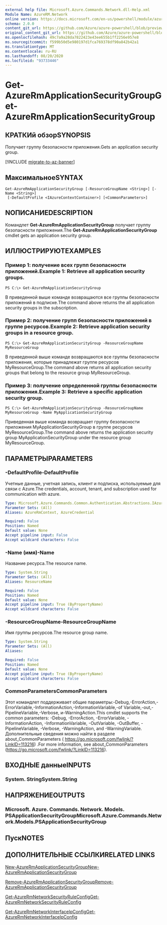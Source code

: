 ```yaml
---
external help file: Microsoft.Azure.Commands.Network.dll-Help.xml
Module Name: AzureRM.Network
online version: https://docs.microsoft.com/en-us/powershell/module/azurerm.network/get-azurermapplicationsecuritygroup
schema: 2.0.0
content_git_url: https://github.com/Azure/azure-powershell/blob/preview/src/ResourceManager/Network/Commands.Network/help/Get-AzureRmApplicationSecurityGroup.md
original_content_git_url: https://github.com/Azure/azure-powershell/blob/preview/src/ResourceManager/Network/Commands.Network/help/Get-AzureRmApplicationSecurityGroup.md
ms.openlocfilehash: 49c7a9a28da7822423e43ee655b1ff2256e957e8
ms.sourcegitcommit: f599b50d5e980197d1fca769378df90a842b42a1
ms.translationtype: MT
ms.contentlocale: ru-RU
ms.lasthandoff: 08/20/2020
ms.locfileid: "93733446"
---
```

# <span data-ttu-id="6c98a-101">Get-AzureRmApplicationSecurityGroup</span><span class="sxs-lookup"><span data-stu-id="6c98a-101">Get-AzureRmApplicationSecurityGroup</span></span>

## <span data-ttu-id="6c98a-102">КРАТКИй обзор</span><span class="sxs-lookup"><span data-stu-id="6c98a-102">SYNOPSIS</span></span>
<span data-ttu-id="6c98a-103">Получает группу безопасности приложения.</span><span class="sxs-lookup"><span data-stu-id="6c98a-103">Gets an application security group.</span></span>

[!INCLUDE [migrate-to-az-banner](../../includes/migrate-to-az-banner.md)]

## <span data-ttu-id="6c98a-104">Максимальное</span><span class="sxs-lookup"><span data-stu-id="6c98a-104">SYNTAX</span></span>

```
Get-AzureRmApplicationSecurityGroup [-ResourceGroupName <String>] [-Name <String>]
 [-DefaultProfile <IAzureContextContainer>] [<CommonParameters>]
```

## <span data-ttu-id="6c98a-105">NОПИСАНИЕ</span><span class="sxs-lookup"><span data-stu-id="6c98a-105">DESCRIPTION</span></span>
<span data-ttu-id="6c98a-106">Командлет **Get-AzureRmApplicationSecurityGroup** получает группу безопасности приложения.</span><span class="sxs-lookup"><span data-stu-id="6c98a-106">The **Get-AzureRmApplicationSecurityGroup** cmdlet gets an application security group.</span></span>

## <span data-ttu-id="6c98a-107">ИЛЛЮСТРИРУЮТ</span><span class="sxs-lookup"><span data-stu-id="6c98a-107">EXAMPLES</span></span>

### <span data-ttu-id="6c98a-108">Пример 1: получение всех групп безопасности приложений.</span><span class="sxs-lookup"><span data-stu-id="6c98a-108">Example 1: Retrieve all application security groups.</span></span>
```
PS C:\> Get-AzureRmApplicationSecurityGroup
```

<span data-ttu-id="6c98a-109">В приведенной выше команде возвращаются все группы безопасности приложений в подписке.</span><span class="sxs-lookup"><span data-stu-id="6c98a-109">The command above returns the all application security groups in the subscription.</span></span>

### <span data-ttu-id="6c98a-110">Пример 2: получение групп безопасности приложений в группе ресурсов.</span><span class="sxs-lookup"><span data-stu-id="6c98a-110">Example 2: Retrieve application security groups in a resource group.</span></span>
```
PS C:\> Get-AzureRmApplicationSecurityGroup -ResourceGroupName MyResourceGroup
```

<span data-ttu-id="6c98a-111">В приведенной выше команде возвращаются все группы безопасности приложения, которые принадлежат группе ресурсов MyResourceGroup.</span><span class="sxs-lookup"><span data-stu-id="6c98a-111">The command above returns all application security groups that belong to the resource group MyResourceGroup.</span></span>

### <span data-ttu-id="6c98a-112">Пример 3: получение определенной группы безопасности приложения.</span><span class="sxs-lookup"><span data-stu-id="6c98a-112">Example 3: Retrieve a specific application security group.</span></span>
```
PS C:\> Get-AzureRmApplicationSecurityGroup -ResourceGroupName MyResourceGroup -Name MyApplicationSecurityGroup
```

<span data-ttu-id="6c98a-113">Приведенная выше команда возвращает группу безопасности приложения MyApplicationSecurityGroup в группе ресурсов MyResourceGroup.</span><span class="sxs-lookup"><span data-stu-id="6c98a-113">The command above returns the application security group MyApplicationSecurityGroup under the resource group MyResourceGroup.</span></span>

## <span data-ttu-id="6c98a-114">ПАРАМЕТРЫ</span><span class="sxs-lookup"><span data-stu-id="6c98a-114">PARAMETERS</span></span>

### <span data-ttu-id="6c98a-115">-DefaultProfile</span><span class="sxs-lookup"><span data-stu-id="6c98a-115">-DefaultProfile</span></span>
<span data-ttu-id="6c98a-116">Учетные данные, учетная запись, клиент и подписка, используемые для связи с Azure.</span><span class="sxs-lookup"><span data-stu-id="6c98a-116">The credentials, account, tenant, and subscription used for communication with azure.</span></span>

```yaml
Type: Microsoft.Azure.Commands.Common.Authentication.Abstractions.IAzureContextContainer
Parameter Sets: (All)
Aliases: AzureRmContext, AzureCredential

Required: False
Position: Named
Default value: None
Accept pipeline input: False
Accept wildcard characters: False
```

### <span data-ttu-id="6c98a-117">-Name (имя)</span><span class="sxs-lookup"><span data-stu-id="6c98a-117">-Name</span></span>
<span data-ttu-id="6c98a-118">Название ресурса.</span><span class="sxs-lookup"><span data-stu-id="6c98a-118">The resource name.</span></span>

```yaml
Type: System.String
Parameter Sets: (All)
Aliases: ResourceName

Required: False
Position: Named
Default value: None
Accept pipeline input: True (ByPropertyName)
Accept wildcard characters: False
```

### <span data-ttu-id="6c98a-119">-ResourceGroupName</span><span class="sxs-lookup"><span data-stu-id="6c98a-119">-ResourceGroupName</span></span>
<span data-ttu-id="6c98a-120">Имя группы ресурсов.</span><span class="sxs-lookup"><span data-stu-id="6c98a-120">The resource group name.</span></span>

```yaml
Type: System.String
Parameter Sets: (All)
Aliases:

Required: False
Position: Named
Default value: None
Accept pipeline input: True (ByPropertyName)
Accept wildcard characters: False
```

### <span data-ttu-id="6c98a-121">CommonParameters</span><span class="sxs-lookup"><span data-stu-id="6c98a-121">CommonParameters</span></span>
<span data-ttu-id="6c98a-122">Этот командлет поддерживает общие параметры:-Debug,-ErrorAction,-ErrorVariable,-InformationAction,-InformationVariable,-of Variable,-out,-PipelineVariable,-Verbose, и-WarningAction.</span><span class="sxs-lookup"><span data-stu-id="6c98a-122">This cmdlet supports the common parameters: -Debug, -ErrorAction, -ErrorVariable, -InformationAction, -InformationVariable, -OutVariable, -OutBuffer, -PipelineVariable, -Verbose, -WarningAction, and -WarningVariable.</span></span> <span data-ttu-id="6c98a-123">Дополнительные сведения можно найти в разделе about_CommonParameters ( https://go.microsoft.com/fwlink/?LinkID=113216) .</span><span class="sxs-lookup"><span data-stu-id="6c98a-123">For more information, see about_CommonParameters (https://go.microsoft.com/fwlink/?LinkID=113216).</span></span>

## <span data-ttu-id="6c98a-124">ВХОДНЫЕ данные</span><span class="sxs-lookup"><span data-stu-id="6c98a-124">INPUTS</span></span>

### <span data-ttu-id="6c98a-125">System. String</span><span class="sxs-lookup"><span data-stu-id="6c98a-125">System.String</span></span>

## <span data-ttu-id="6c98a-126">НАПРЯЖЕНИЕ</span><span class="sxs-lookup"><span data-stu-id="6c98a-126">OUTPUTS</span></span>

### <span data-ttu-id="6c98a-127">Microsoft. Azure. Commands. Network. Models. PSApplicationSecurityGroup</span><span class="sxs-lookup"><span data-stu-id="6c98a-127">Microsoft.Azure.Commands.Network.Models.PSApplicationSecurityGroup</span></span>

## <span data-ttu-id="6c98a-128">Пуск</span><span class="sxs-lookup"><span data-stu-id="6c98a-128">NOTES</span></span>

## <span data-ttu-id="6c98a-129">ДОПОЛНИТЕЛЬНЫЕ ССЫЛКИ</span><span class="sxs-lookup"><span data-stu-id="6c98a-129">RELATED LINKS</span></span>

[<span data-ttu-id="6c98a-130">New-AzureRmApplicationSecurityGroup</span><span class="sxs-lookup"><span data-stu-id="6c98a-130">New-AzureRmApplicationSecurityGroup</span></span>](./New-AzureRmApplicationSecurityGroup.md)

[<span data-ttu-id="6c98a-131">Remove-AzureRmApplicationSecurityGroup</span><span class="sxs-lookup"><span data-stu-id="6c98a-131">Remove-AzureRmApplicationSecurityGroup</span></span>](./Remove-AzureRmApplicationSecurityGroup.md)

[<span data-ttu-id="6c98a-132">Get-AzureRmNetworkSecurityRuleConfig</span><span class="sxs-lookup"><span data-stu-id="6c98a-132">Get-AzureRmNetworkSecurityRuleConfig</span></span>](./Get-AzureRmNetworkSecurityRuleConfig.md)

[<span data-ttu-id="6c98a-133">Get-AzureRmNetworkInterfaceIpConfig</span><span class="sxs-lookup"><span data-stu-id="6c98a-133">Get-AzureRmNetworkInterfaceIpConfig</span></span>](./Get-AzureRmNetworkInterfaceIpConfig.md)
